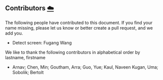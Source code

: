 ## Contributors [:cloud:](https://github.com/cloudmesh/book/blob/master/cloud-clusters/contributors.md)

The following people have contributed to this document. If you find
your name missing, please let us know or better create a pull request,
and we add you.

* Detect screen: Fugang Wang

We like to thank the following contributors in alphabetical order by
lastname, firstname

* Arnav;
  Chen, Min;
  Goutham, Arra;
  Guo, Yue;
  Kaul, Naveen
  Kugan, Uma;
  Sobolik; Bertolt


